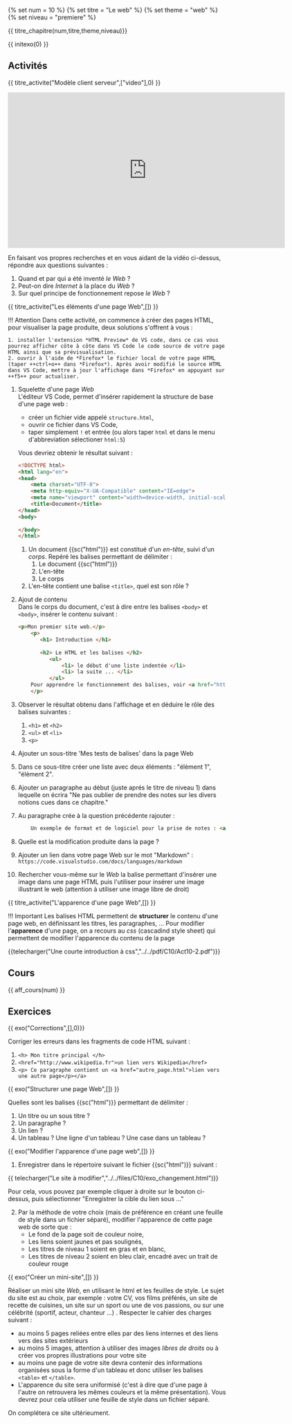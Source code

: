 
{% set num = 10 %}
{% set titre = "Le web" %}
{% set theme = "web" %}
{% set niveau = "premiere" %}


{{ titre_chapitre(num,titre,theme,niveau)}}

{{ initexo(0) }}



## Activités 
 
{{ titre_activite("Modèle client serveur",["video"],0) }}

<div class="centre"><iframe src="https://player.vimeo.com/video/138623558?color=b50067&title=0&byline=0&portrait=0" width="640" height="360" frameborder="0" allow="autoplay; fullscreen; picture-in-picture" allowfullscreen></iframe></div>

En faisant vos propres recherches et en vous aidant de la vidéo ci-dessus, répondre aux questions suivantes :

1. Quand et par qui a été inventé *le Web* ?
2. Peut-on dire *Internet* à la place du *Web* ?
3. Sur quel principe de fonctionnement repose *le Web* ?


{{ titre_activite("Les éléments d'une page Web",[]) }}

!!! Attention
    Dans cette activité, on commence à créer des pages HTML, pour visualiser la page produite, deux solutions s'offrent à vous :

    1. installer l'extension *HTML Preview* de VS code, dans ce cas vous pourrez afficher côte à côte dans VS Code le code source de votre page HTML ainsi que sa prévisualisation.
    2. ouvrir à l'aide de *Firefox* le fichier local de votre page HTML (taper ++ctrl+o++ dans *Firefox*). Après avoir modifié le source HTML dans VS Code, mettre à jour l'affichage dans *Firefox* en appuyant sur ++f5++ pour actualiser.

1. Squelette d'une page *Web*<br>
L'éditeur VS Code, permet d'insérer rapidement la structure de base d'une page web :

    * créer un fichier vide appelé `structure.html`,
    * ouvrir ce fichier dans VS Code,
    * taper simplement `!` et entrée (ou alors taper `html` et dans le menu d'abbreviation sélectioner `html:5`)

    Vous devriez obtenir le résultat suivant :
    ```html linenums="1"
    <!DOCTYPE html>
    <html lang="en">
    <head>
        <meta charset="UTF-8">
        <meta http-equiv="X-UA-Compatible" content="IE=edge">
        <meta name="viewport" content="width=device-width, initial-scale=1.0">
        <title>Document</title>
    </head>
    <body>
        
    </body>
    </html>
    ```

    1. Un document {{sc("html")}} est constitué d'un *en-tête*, suivi d'un *corps*. Repéré les balises permettant de délimiter :
        1. Le document {{sc("html")}}
        2. L'en-tête
        3. Le corps
    2. L'en-tête contient une balise `<title>`, quel est son rôle ? 

2. Ajout de contenu<br>
Dans le corps du document, c'est à dire entre les balises `<body>` et `<body>`, insérer le contenu suivant :

    ```html linenums="1"
    <p>Mon premier site web.</p>
        <p>
           <h1> Introduction </h1>
           
           <h2> Le HTML et les balises </h2>
              <ul>
                  <li> le début d'une liste indentée </li>
                  <li> la suite ... </li>
              </ul>  
        Pour apprendre le fonctionnement des balises, voir <a href="https://developer.mozilla.org/fr/docs/Apprendre/HTML/Introduction_%C3%A0_HTML/Getting_started"> ici</a> par exemple !
        </p>
    ```

3. Observer le résultat obtenu dans l'affichage et en déduire le rôle des balises suivantes :  

    1. `<h1>` et `<h2>`
    2. `<ul>` et `<li>`
    3. `<p>`

4. Ajouter un sous-titre 'Mes tests de balises' dans la page Web
5. Dans ce sous-titre créer une liste avec deux éléments : "élèment 1", "élèment 2".
6. Ajouter un paragraphe au début (juste aprés le titre de niveau 1) dans lequelle on écrira "Ne pas oublier de prendre des notes sur les divers notions cues dans ce chapitre."
7. Au paragraphe crée à la question précédente rajouter :

    ```html
        Un exemple de format et de logiciel pour la prise de notes : <a href="https://www.nextinpact.com/article/44926/visual-studio-code-editeur-credible-pour-publication-et-markdown">Visual code et markdown</a>
    ```

8. Quelle est la modification produite dans la page ?
9. Ajouter un lien dans votre page Web sur le mot "Markdown" : `https://code.visualstudio.com/docs/languages/markdown`

10. Rechercher vous-même sur le *Web* la balise permettant d'insérer une image dans une page HTML puis l'utiliser pour insérer une image illustrant le web (attention à utiliser une image libre de droit)

{{ titre_activite("L'apparence d'une page Web",[]) }}

!!! Important
    Les balises HTML permettent de **structurer** le contenu d'une page web, en définissant les titres, les paragraphes, ...
    Pour modifier l'**apparence** d'une page, on a recours au *css* (cascadind style sheet) qui permettent de modifier l'apparence du contenu de la page

{{telecharger("Une courte introduction à css","../../pdf/C10/Act10-2.pdf")}}



## Cours

{{ aff_cours(num) }}



## Exercices

{{ exo("Corrections",[],0)}}

Corriger les erreurs dans les fragments de code HTML suivant :

1. `<h> Mon titre principal </h>`
2. `<href="http://www.wikipedia.fr">un lien vers Wikipedia</href>`
3. `<p> Ce paragraphe contient un <a href="autre_page.html">lien vers une autre page</p></a>`


{{ exo("Structurer une page Web",[]) }}

Quelles sont les balises {{sc("html")}} permettant de délimiter :

1. Un titre ou un sous titre ?
2. Un paragraphe ?
3. Un lien ?
4. Un tableau ? Une ligne d'un tableau ? Une case dans un tableau ?


{{ exo("Modifier l'apparence d'une page web",[]) }}

1. Enregistrer dans le répertoire suivant le fichier {{sc("html")}} suivant :  

{{ telecharger("Le site à modifier","../../files/C10/exo_changement.html")}}  

Pour cela, vous pouvez par exemple cliquer à droite sur le bouton ci-dessus, puis sélectionner "Enregistrer la cible du lien sous ..."  

2. Par la méthode de votre choix (mais de préférence en créant une feuille de style dans un fichier séparé), modifier l'apparence de cette page web de sorte que :  
    * Le fond de la page soit de couleur noire,  
    * Les liens soient jaunes et pas soulignés,  
    * Les titres de niveau 1 soient en gras et en blanc,  
    * Les titres de niveau 2 soient en bleu clair, encadré avec un trait de couleur rouge  


{{ exo("Créer un mini-site",[]) }}

Réaliser  un mini site *Web*, en utilisant le html et les feuilles de style. Le sujet du site est au choix, par exemple : votre CV, vos films préférés, un site de recette de cuisines, un site sur un sport ou une de vos passions, ou sur une célébrité (sportif, acteur, chanteur ...) . Respecter le cahier des charges suivant :

* au moins 5 pages reliées entre elles par des liens internes et des liens vers des sites extérieurs
* au moins 5 images, attention à utiliser des images *libres de droits* ou à créer vos propres illustrations pour votre site
* au moins une page de votre site devra contenir des informations organisées sous la forme d'un tableau et donc utiliser les balises `<table>` et `</table>`.
* L'apparence du site sera uniformisé (c'est à dire que d'une page à l'autre on retrouvera les mêmes couleurs et la même présentation). Vous devrez pour cela utiliser une feuille de style dans un fichier séparé.


On complétera ce site ultérieument. 